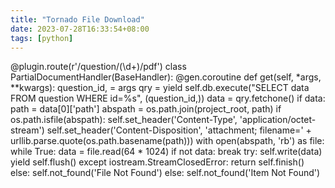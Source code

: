 ```yaml
---
title: "Tornado File Download"
date: 2023-07-28T16:33:54+08:00
tags: [python]
---
```



@plugin.route(r'/question/(\d+)/pdf')
class PartialDocumentHandler(BaseHandler):
    @gen.coroutine
    def get(self, *args, **kwargs):
        question_id, = args
        qry = yield self.db.execute("SELECT data FROM question WHERE id=%s", (question_id,))
        data = qry.fetchone()
        if data:
            path = data[0]['path']
            abspath = os.path.join(project_root, path)
            if os.path.isfile(abspath):
                self.set_header('Content-Type', 'application/octet-stream')
                self.set_header('Content-Disposition', 'attachment; filename=' + urllib.parse.quote(os.path.basename(path)))
                with open(abspath, 'rb') as file:
                    while True:
                        data = file.read(64 * 1024)
                        if not data:
                            break
                        try:
                            self.write(data)
                            yield self.flush()
                        except iostream.StreamClosedError:
                            return
                self.finish()
            else:
                self.not_found('File Not Found')
        else:
            self.not_found('Item Not Found')

